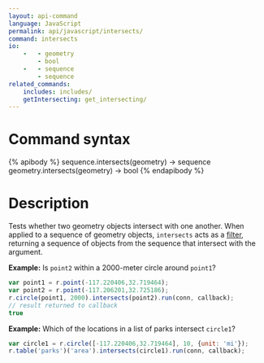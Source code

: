 ```yaml
---
layout: api-command
language: JavaScript
permalink: api/javascript/intersects/
command: intersects
io:
    -   - geometry
        - bool
    -   - sequence
        - sequence
related_commands:
    includes: includes/
    getIntersecting: get_intersecting/
---
```

# Command syntax #

{% apibody %}
sequence.intersects(geometry) &rarr; sequence
geometry.intersects(geometry) &rarr; bool
{% endapibody %}

# Description #

Tests whether two geometry objects intersect with one another. When applied to a sequence of geometry objects, `intersects` acts as a [filter](/api/javascript/filter), returning a sequence of objects from the sequence that intersect with the argument.


__Example:__ Is `point2` within a 2000-meter circle around `point1`?

```js
var point1 = r.point(-117.220406,32.719464);
var point2 = r.point(-117.206201,32.725186);
r.circle(point1, 2000).intersects(point2).run(conn, callback);
// result returned to callback 
true
```

__Example:__ Which of the locations in a list of parks intersect `circle1`?

```js
var circle1 = r.circle([-117.220406,32.719464], 10, {unit: 'mi'});
r.table('parks')('area').intersects(circle1).run(conn, callback);
```
